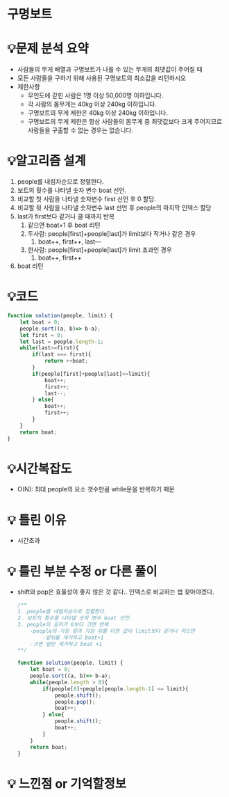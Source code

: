 # 구명보트

# 💡**문제 분석 요약**

- 사람들의 무게 배열과 구명보트가 나를 수 있는 무게의 최댓값이 주어질 때
- 모든 사람들을 구하기 위해 사용된 구명보트의 최소값을 리턴하시오
- 제한사항
    - 무인도에 갇힌 사람은 1명 이상 50,000명 이하입니다.
    - 각 사람의 몸무게는 40kg 이상 240kg 이하입니다.
    - 구명보트의 무게 제한은 40kg 이상 240kg 이하입니다.
    - 구명보트의 무게 제한은 항상 사람들의 몸무게 중 최댓값보다 크게 주어지므로 사람들을 구출할 수 없는 경우는 없습니다.

# 💡**알고리즘 설계**

1. people를 내림차순으로 정렬한다.
2. 보트의 횟수를 나타낼 숫자 변수 boat 선언.
3. 비교할 첫 사람을 나타낼 숫자변수 first 선언 후 0 할당.
4. 비교할 뒷 사람을 나타낼 숫자변수 last 선언 후 people의 마지막 인덱스 할당
5. last가 first보다 같거나 클 때까지 반복
    1. 같으면 boat+1 후 boat 리턴
    2. 두사람: people[first]+people[last]가 limit보다 작거나 같은 경우
        1. boat++, first++, last—
    3. 한사람: people[first]+people[last]가 limit 초과인 경우
        1. boat++, first++
6. boat 리턴

# 💡코드

```jsx
function solution(people, limit) {
    let boat = 0;
    people.sort((a, b)=> b-a);
    let first = 0;
    let last = people.length-1;
    while(last>=first){
        if(last === first){
            return ++boat;
        } 
        if(people[first]+people[last]<=limit){
            boat++;
            first++;
            last--;
        } else{
            boat++;
            first++;
        }
    }
    return boat;
}
```

# 💡시간복잡도

- O(N): 최대 people의 요소 갯수만큼 while문을 반복하기 때문

# 💡 틀린 이유

- 시간초과

# 💡 틀린 부분 수정 or 다른 풀이

- shift와 pop은 효율성이 좋지 않은 것 같다.. 인덱스로 비교하는 법 찾아야겠다.
    
    ```jsx
    /**
    1. people를 내림차순으로 정렬한다.
    2. 보트의 횟수를 나타낼 숫자 변수 boat 선언.
    3. people의 길이가 0보다 크면 반복
        -people의 가장 앞과 가장 뒤를 더한 값이 limit보다 같거나 작으면 
            -앞뒤를 제거하고 boat+1
        -크면 앞만 제거하고 boat +1
    **/
    
    function solution(people, limit) {
        let boat = 0;
        people.sort((a, b)=> b-a);
        while(people.length > 0){
            if(people[0]+people[people.length-1] <= limit){
                people.shift();
                people.pop();
                boat++;
            } else{
                people.shift();
                boat++;
            }
        }
        return boat;
    }
    ```
    

# 💡 느낀점 or 기억할정보
